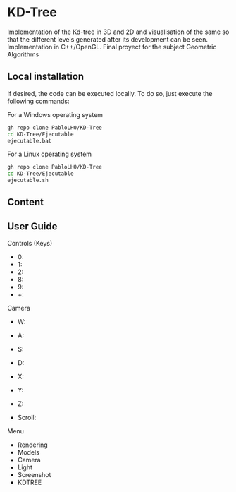 # KD-Tree
Implementation of the Kd-tree in 3D and 2D and visualisation of the same so that the different levels generated after its development can be seen. Implementation in C++/OpenGL. Final proyect for the subject Geometric Algorithms

## Local installation

If desired, the code can be executed locally. To do so, just execute the following commands:

For a Windows operating system
```bash
gh repo clone PabloLH0/KD-Tree
cd KD-Tree/Ejecutable
ejecutable.bat
```

For a Linux operating system
```bash
gh repo clone PabloLH0/KD-Tree
cd KD-Tree/Ejecutable
ejecutable.sh
```

## Content


## User Guide
Controls (Keys)
* 0: 
* 1:
* 2:
* 8:
* 9:
* +: 

Camera
* W:
* A:
* S:
* D:

* X:
* Y:
* Z:
* Scroll: 

Menu
* Rendering
* Models
* Camera
* Light
* Screenshot
* KDTREE
